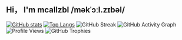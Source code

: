 ## Hi， I'm mcallzbl /məkˈɔːl.zɪbəl/

[![GitHub stats](https://github-readme-stats.vercel.app/api?username=mcallzbl&show_icons=true&theme=radical)](https://github.com/anuraghazra/github-readme-stats)
[![Top Langs](https://github-readme-stats.vercel.app/api/top-langs/?username=mcallzbl&layout=compact&theme=radical)](https://github.com/anuraghazra/github-readme-stats)
![GitHub Streak](https://github-readme-streak-stats.herokuapp.com/?user=mcallzbl&theme=radical)
![GitHub Activity Graph](https://github-readme-activity-graph.vercel.app/graph?username=mcallzbl&theme=react-dark)
![Profile Views](https://komarev.com/ghpvc/?username=mcallzbl&color=blue&style=flat-square)
![GitHub Trophies](https://github-profile-trophy.vercel.app/?username=mcallzbl&theme=onedark)
<!--
**mcallzbl/mcallzbl** is a ✨ _special_ ✨ repository because its `README.md` (this file) appears on your GitHub profile.

Here are some ideas to get you started:

- 🔭 I’m currently working on ...
- 🌱 I’m currently learning ...
- 👯 I’m looking to collaborate on ...
- 🤔 I’m looking for help with ...
- 💬 Ask me about ...
- 📫 How to reach me: ...
- 😄 Pronouns: ...
- ⚡ Fun fact: ...
-->
